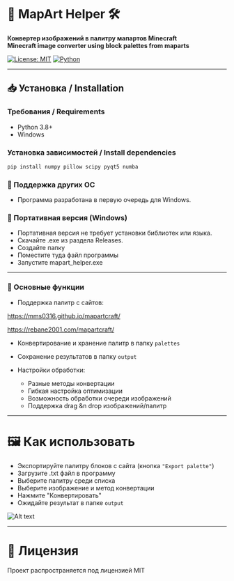 # 🎨 MapArt Helper 🛠️

**Конвертер изображений в палитру мапартов Minecraft**  
**Minecraft image converter using block palettes from maparts**

[![License: MIT](https://img.shields.io/badge/License-MIT-yellow.svg)](https://opensource.org/licenses/MIT)
[![Python](https://img.shields.io/badge/Python-3.8+-blue.svg)](https://www.python.org/downloads/)
***
## 📥 Установка / Installation

### Требования / Requirements
- Python 3.8+
- Windows

### Установка зависимостей / Install dependencies
```bash
pip install numpy pillow scipy pyqt5 numba
```
### 🔅 Поддержка других ОС
- Программа разработана в первую очередь для Windows.

### 🚀 Портативная версия (Windows)
* Портативная версия не требует установки библиотек или языка.
* Скачайте .exe из раздела Releases.
* Создайте папку
* Поместите туда файл программы
* Запустите mapart_helper.exe
***
### 🌟 Основные функции
- Поддержка палитр с сайтов:

https://mms0316.github.io/mapartcraft/

https://rebane2001.com/mapartcraft/

- Конвертирование и хранение палитр в папку `palettes`
- Сохранение результатов в папку `output`

- Настройки обработки:
  - Разные методы конвертации
  - Гибкая настройка оптимизации
  - Возможность обработки очереди изображений
  - Поддержка drag &n drop изображений/палитр

***
# 🖼️ Как использовать
- Экспортируйте палитру блоков с сайта (кнопка `"Export palette"`)
- Загрузите .txt файл в программу
- Выберите палитру среди списка
- Выберите изображение и метод конвертации
- Нажмите "Конвертировать"
- Ожидайте результат в папке `output`

![Alt text](https://www.dropbox.com/scl/fi/ybneujlnjwve527muxhx4/maparthelper.png?rlkey=qolx7sb26xhe40otccf4wpy33&st=o4pq6x9q&raw=1)
***
# 📜 Лицензия
Проект распространяется под лицензией MIT
